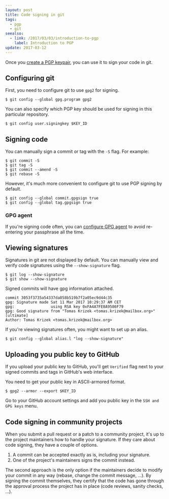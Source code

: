 ```yaml
---
layout: post
title: Code signing in git
tags:
  - pgp
  - git
seealso:
  - link: /2017/03/03/introduction-to-pgp
    label: Introduction to PGP
update: 2017-03-12
---
```


Once you [create a PGP keypair](/2017/03/04/getting-started-with-gpg2/), you can use it to sign your code in git.

## Configuring git 

First, you need to configure git to use `gpg2` for signing.

```console
$ git config --global gpg.program gpg2
```

You can also specify which PGP key should be used for signing in this particular repository.

```console
$ git config user.signingkey $KEY_ID
```

## Signing code

You can manually sign a commit or tag with the `-S` flag. For example:

```console
$ git commit -S
$ git tag -S
$ git commit --amend -S
$ git rebase -S
```

However, it's much more convenient to configure git to use PGP signing by default.

```console
$ git config --global commit.gpgsign true
$ git config --global tag.gpgsign true
```

### GPG agent

If you're signing code often, you can [configure GPG agent](/2017/03/04/getting-started-with-gpg2/#gpg-agent) to avoid re-entering your passphrase all the time.

## Viewing signatures

Signatures in git are not displayed by default. You can manually view and verify code signatures using the `--show-signature` flag.

```console
$ git log --show-signature
$ git show --show-signature
```

Signed commits will have gpg information attached.

```text
commit 3053f3735a54337da858b519b7f2a05ec9d44c35
gpg: Signature made Sat 11 Mar 2017 10:29:37 AM CET
gpg:                using RSA key 0xFA4A7FE8A9586F79
gpg: Good signature from "Tomas Krizek <tomas.krizek@mailbox.org>" [ultimate]
Author: Tomas Krizek <tomas.krizek@mailbox.org>
```

If you're viewing signatures often, you might want to set up an alias.

```console
$ git config --global alias.l "log --show-signature"
```

## Uploading you public key to GitHub

If you upload your public key to GitHub, you'll get `Verified` flag next to your signed commits and tags in GitHub's web interface.

You need to get your public key in ASCII-armored format.

```console
$ gpg2 --armor --export $KEY_ID
```

Go to your GitHub account settings and add you public key in the `SSH and GPG keys`  menu.

## Code signing in community projects

When you submit a pull request or a patch to a community project, it's up to the project maintainers how to handle your signature. If they care about code signing, they have a couple of options.

1. A commit can be accepted exactly as is, including your signature.
2. One of the project's maintainers signs the commit instead.

The second approach is the only option if the maintainers decide to modify your commit in any way (rebase, change the commit message, ...). By signing the commit themselves, they certify that the code has gone through the approval process the project has in place (code reviews, sanity checks, ...).
